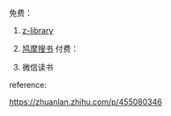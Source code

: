 
免费：
1. [z-library](https://z-lib.io/)
2. [鸠摩搜书](https://www.jiumodiary.com/)
付费：

1. 微信读书




reference:

https://zhuanlan.zhihu.com/p/455080346